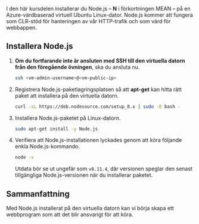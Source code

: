 I den här kursdelen installerar du Node.js – **N** i förkortningen MEAN – på en Azure-värdbaserad virtuell Ubuntu Linux-dator. Node.js kommer att fungera som CLR-stöd för hanteringen av vår HTTP-trafik och som värd för webbappen.

## <a name="install-nodejs"></a>Installera Node.js

1. **Om du fortfarande inte är ansluten med SSH till den virtuella datorn från den föregående övningen**, ska du ansluta nu.

    ```bash
    ssh <vm-admin-username>@<vm-public-ip>
    ```

1. Registrera Node.js-paketlagringsplatsen så att **apt-get** kan hitta rätt paket att installera på den virtuella datorn.

    ```bash
    curl -sL https://deb.nodesource.com/setup_8.x | sudo -E bash -
    ```

1. Installera Node.js-paketet på Linux-datorn.

    ```bash
    sudo apt-get install -y Node.js
    ```

1. Verifiera att Node.js-installationen lyckades genom att köra följande enkla Node.js-kommando.

    ```bash
    node -v
    ```

    Utdata bör se ut ungefär som `v8.11.4`, där versionen speglar den senast tillgängliga Node.js-versionen när du installerar paketet.

## <a name="summary"></a>Sammanfattning

Med Node.js installerat på den virtuella datorn kan vi börja skapa ett webbprogram som att det blir ansvarigt för att köra.